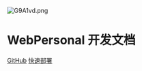 ![G9A1vd.png](https://s1.ax1x.com/2020/03/26/G9A1vd.png)

# WebPersonal 开发文档

[GitHub](https://github.com/pan176/WebPersonal) [快速部署](https://pan176.github.io/webpersonal_doc/#/快速部署.md)



